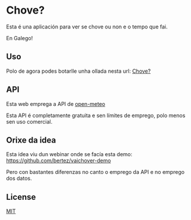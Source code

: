 # Chove?

Esta é una aplicación para ver se chove ou non e o tempo que fai.

En Galego!

## Uso

Polo de agora podes botarlle unha ollada nesta url: [Chove?](https://chove.netlify.app/)

## API

Esta web emprega a API de [open-meteo](https://open-meteo.com/en)

Esta API é completamente gratuita e sen límites de emprego, polo menos sen uso comercial.

## Orixe da idea

Esta idea viu dun webinar onde se facía esta demo: https://github.com/bertez/vaichover-demo

Pero con bastantes diferenzas no canto o emprego da API e no emprego dos datos.

## License

[MIT](https://choosealicense.com/licenses/mit/)
